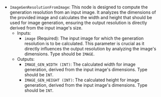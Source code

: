 - `ImageGenResolutionFromImage`: This node is designed to compute the generation resolution from an input image. It analyzes the dimensions of the provided image and calculates the width and height that should be used for image generation, ensuring the output resolution is directly derived from the input image's size.
    - Inputs:
        - `image` (Required): The input image for which the generation resolution is to be calculated. This parameter is crucial as it directly influences the output resolution by analyzing the image's dimensions. Type should be `IMAGE`.
    - Outputs:
        - `IMAGE_GEN_WIDTH (INT)`: The calculated width for image generation, derived from the input image's dimensions. Type should be `INT`.
        - `IMAGE_GEN_HEIGHT (INT)`: The calculated height for image generation, derived from the input image's dimensions. Type should be `INT`.
